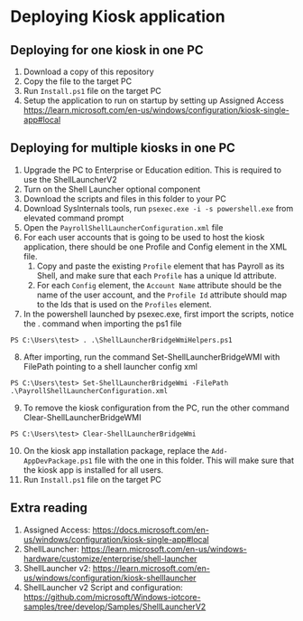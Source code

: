 # Deploying Kiosk application

## Deploying for one kiosk in one PC
1. Download a copy of this repository
2. Copy the file to the target PC
3. Run `Install.ps1` file on the target PC
4. Setup the application to run on startup by setting up Assigned Access https://learn.microsoft.com/en-us/windows/configuration/kiosk-single-app#local

## Deploying for multiple kiosks in one PC
1. Upgrade the PC to Enterprise or Education edition. This is required to use the ShellLauncherV2
2. Turn on the Shell Launcher optional component
3. Download the scripts and files in this folder to your PC
4. Download SysInternals tools, run `psexec.exe -i -s powershell.exe` from elevated command prompt
5. Open the `PayrollShellLauncherConfiguration.xml` file
6. For each user accounts that is going to be used to host the kiosk application, there should be one Profile and Config element in the XML file.
    1. Copy and paste the existing `Profile` element that has Payroll as its Shell, and make sure that each `Profile` has a unique Id attribute.
    2. For each  `Config` element, the `Account Name` attribute should be the name of the user account, and the `Profile Id` attribute should map to the Ids that is used on the `Profiles` element.
7. In the powershell launched by psexec.exe, first import the scripts, notice the . command when importing the ps1 file
```
PS C:\Users\test> . .\ShellLauncherBridgeWmiHelpers.ps1
```
8. After importing, run the command Set-ShellLauncherBridgeWMI with FilePath pointing to a shell launcher config xml
```
PS C:\Users\test> Set-ShellLauncherBridgeWmi -FilePath .\PayrollShellLauncherConfiguration.xml
```
9. To remove the kiosk configuration from the PC, run the other command Clear-ShellLauncherBridgeWMI

```
PS C:\Users\test> Clear-ShellLauncherBridgeWmi
```
10. On the kiosk app installation package, replace the `Add-AppDevPackage.ps1` file with the one in this folder. This will make sure that the kiosk app is installed for all users.
11. Run `Install.ps1` file on the target PC

## Extra reading
1. Assigned Access: https://docs.microsoft.com/en-us/windows/configuration/kiosk-single-app#local
2. ShellLauncher: https://learn.microsoft.com/en-us/windows-hardware/customize/enterprise/shell-launcher
3. ShellLauncher v2: https://learn.microsoft.com/en-us/windows/configuration/kiosk-shelllauncher
4. ShellLauncher v2 Script and configuration: https://github.com/microsoft/Windows-iotcore-samples/tree/develop/Samples/ShellLauncherV2
